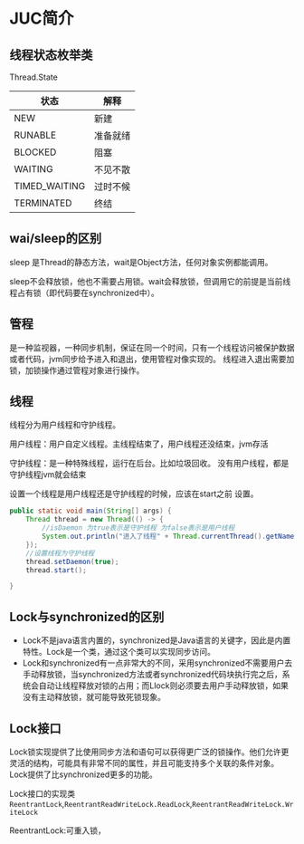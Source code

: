 # JUC简介



## 线程状态枚举类

Thread.State

| 状态          | 解释     |
| ------------- | -------- |
| NEW           | 新建     |
| RUNABLE       | 准备就绪 |
| BLOCKED       | 阻塞     |
| WAITING       | 不见不散 |
| TIMED_WAITING | 过时不候 |
| TERMINATED    | 终结     |

## wai/sleep的区别

sleep 是Thread的静态方法，wait是Object方法，任何对象实例都能调用。

sleep不会释放锁，他也不需要占用锁。wait会释放锁，但调用它的前提是当前线程占有锁（即代码要在synchronized中）。

## 管程

是一种监视器，一种同步机制，保证在同一个时间，只有一个线程访问被保护数据或者代码，jvm同步给予进入和退出，使用管程对像实现的。 线程进入退出需要加锁，加锁操作通过管程对象进行操作。

## 线程

线程分为用户线程和守护线程。

用户线程：用户自定义线程。主线程结束了，用户线程还没结束，jvm存活

守护线程：是一种特殊线程，运行在后台。比如垃圾回收。 没有用户线程，都是守护线程jvm就会结束

设置一个线程是用户线程还是守护线程的时候，应该在start之前 设置。

```java
public static void main(String[] args) {
    Thread thread = new Thread(() -> {
        //isDaemon 为true表示是守护线程 为false表示是用户线程
        System.out.println("进入了线程" + Thread.currentThread().getName() + "::" + Thread.currentThread().isDaemon());
    });
    //设置线程为守护线程
    thread.setDaemon(true);
    thread.start();

}
```



## Lock与synchronized的区别

+ Lock不是java语言内置的，synchronized是Java语言的关键字，因此是内置特性。Lock是一个类，通过这个类可以实现同步访问。
+ Lock和synchronized有一点非常大的不同，采用synchronized不需要用户去手动释放锁，当synchronized方法或者synchronized代码块执行完之后，系统会自动让线程释放对锁的占用；而Llock则必须要去用户手动释放锁，如果没有主动释放锁，就可能导致死锁现象。

## Lock接口

Lock锁实现提供了比使用同步方法和语句可以获得更广泛的锁操作。他们允许更灵活的结构，可能具有非常不同的属性，并且可能支持多个关联的条件对象。Lock提供了比synchronized更多的功能。

Lock接口的实现类<code>ReentrantLock</code>,<code>ReentrantReadWriteLock.ReadLock</code>,<code>ReentrantReadWriteLock.WriteLock</code>

ReentrantLock:可重入锁，